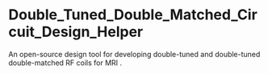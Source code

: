 # Double_Tuned_Double_Matched_Circuit_Design_Helper
An open-source design tool for developing double-tuned and double-tuned double-matched RF coils for MRI .
